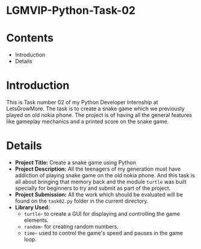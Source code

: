 # LGMVIP-Python-Task-02
# Contents
  + Introduction
  + Details
# Introduction 
This is Task number 02 of my Python Developer Internship at LetsGrowMore. The
task is to create a snake game which we previously played on old nokia phone. The project is of having all the general features like gameplay mechanics and a printed score on the snake game.
# Details
+ **Project Title:** Create a snake game using Python
+ **Project Description:** All the teenagers of my generation must have addiction of playing snake game on the old nokia phone. And this task is all about bringing that memory back and the module `turtle` was built specially for beginners to try and submit as part of the project.
+ **Project Submission:** All the work which should be evaluated will be found on the `task02.py` folder in the current directory.
+ **Library Used:**
   + `turtle`- to create a GUI for displaying and controlling the game elements.
   + `random`- for creating random numbers.
   + `time`- used to control the game's speed and pauses in the game loop.
